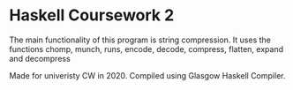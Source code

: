 # Haskell Coursework 2
The main functionality of this program is string compression. It uses the functions chomp, munch, runs, encode, decode, compress, flatten, expand and decompress

Made for univeristy CW in 2020. Compiled using Glasgow Haskell Compiler.
